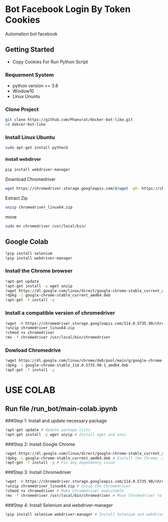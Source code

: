 ﻿# Bot Facebook Login By Token Cookies
 Automation bot facebook

 ## Getting Started
 - Copy Cookies For Run Python Script

 ### Requement System
 - python version >= 3.8
 - Window10
 - Linux Ununtu

 ### Clone Project
 ```sh
git clone https://github.com/Phanurat/docker-bot-like.git
cd dokcer-bot-like
```

 ### Install Linux Ubuntu 
 ```sh
 sudo apt-get install python3
 ```
 #### install webdirver 
 ```sh
 pip install webdriver-manager
 ```
 Download Chromedriver
 ```sh
 wget https://chromedriver.storage.googleapis.com/$(wget -qO- https://chromedriver.storage.googleapis.com/LATEST_RELEASE)/chromedriver_linux64.zip
```
 Extract Zip
 ```sh
 unzip chromedriver_linux64.zip
```
 move
 ```sh
 sudo mv chromedriver /usr/local/bin/
```

## Google Colab
```sh
!pip install selenium
!pip install webdriver-manager
```

###  Install the Chrome browser
```sh
!apt-get update
!apt-get install -y wget unzip
!wget https://dl.google.com/linux/direct/google-chrome-stable_current_amd64.deb
!dpkg -i google-chrome-stable_current_amd64.deb
!apt-get -f install -y
```
###  Install a compatible version of chromedriver
```sh
!wget -N https://chromedriver.storage.googleapis.com/114.0.5735.90/chromedriver_linux64.zip
!unzip chromedriver_linux64.zip
!chmod +x chromedriver
!mv -f chromedriver /usr/local/bin/chromedriver
```
### Dowload Chromedrive
```sh
!wget https://dl.google.com/linux/chrome/deb/pool/main/g/google-chrome-stable/google-chrome-stable_114.0.5735.90-1_amd64.deb
!dpkg -i google-chrome-stable_114.0.5735.90-1_amd64.deb
!apt-get -f install -y
```

# USE COLAB 
## Run file /run_bot/main-colab.ipynb

###Step 1: Install and update necessary package
```sh
!apt-get update # Update package lists
!apt-get install -y wget unzip # Install wget and unzi
```
###Step 2: Install Google Chrome
```sh
!wget https://dl.google.com/linux/direct/google-chrome-stable_current_amd64.deb # Download the Chrome .deb package
!dpkg -i google-chrome-stable_current_amd64.deb # Install the Chrome .deb package
!apt-get -f install -y # Fix any dependency issue
```

###Step 3: Install Chromedriver
```sh
!wget -N https://chromedriver.storage.googleapis.com/114.0.5735.90/chromedriver_linux64.zip # Download the Chromedriver zip
!unzip chromedriver_linux64.zip # Unzip the Chromedriver
!chmod +x chromedriver # Make Chromedriver executable
!mv -f chromedriver /usr/local/bin/chromedriver # Move Chromedriver to /usr/local/bin
```

###Step 4: Install Selenium and webdriver-manager
```sh
!pip install selenium webdriver-manager # Install Selenium and webdriver-manager
```
